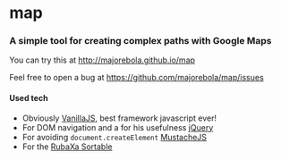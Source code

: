 # map

### A simple tool for creating complex paths with Google Maps

You can try this at http://majorebola.github.io/map

Feel free to open a bug at https://github.com/majorebola/map/issues

#### Used tech
* Obviously [VanillaJS](http://vanilla-js.com/), best framework javascript ever!
* For DOM navigation and a for his usefulness [jQuery](https://jquery.com/)
* For avoiding `document.createElement` [MustacheJS](https://mustache.github.io/)
* For the [RubaXa Sortable](https://github.com/RubaXa/Sortable)